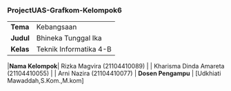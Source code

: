 ### ProjectUAS-Grafkom-Kelompok6
|||
|--|--|
| **Tema** | Kebangsaan
| **Judul** | Bhineka Tunggal Ika
| **Kelas** | Teknik Informatika 4-B

|**Nama Kelompok**| Rizka Magvira (21104410089)
|  | Kharisma Dinda Amareta (21104410055)
|  | Arni Nazira (21104410077)
| **Dosen Pengampu** | [Udkhiati Mawaddah,S.Kom.,M.kom] 

